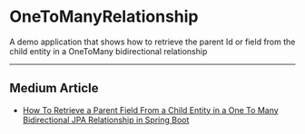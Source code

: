 # OneToManyRelationship
A demo application that shows how to retrieve the parent Id or field from the child entity in a OneToMany bidirectional relationship

_ _ _
## Medium Article
- [How To Retrieve a Parent Field From a Child Entity in a One To Many Bidirectional JPA Relationship in Spring Boot](https://medium.com/skillhive/how-to-retrieve-a-parent-field-from-a-child-entity-in-a-one-to-many-bidirectional-jpa-relationship-4b3cd707bfb7)
